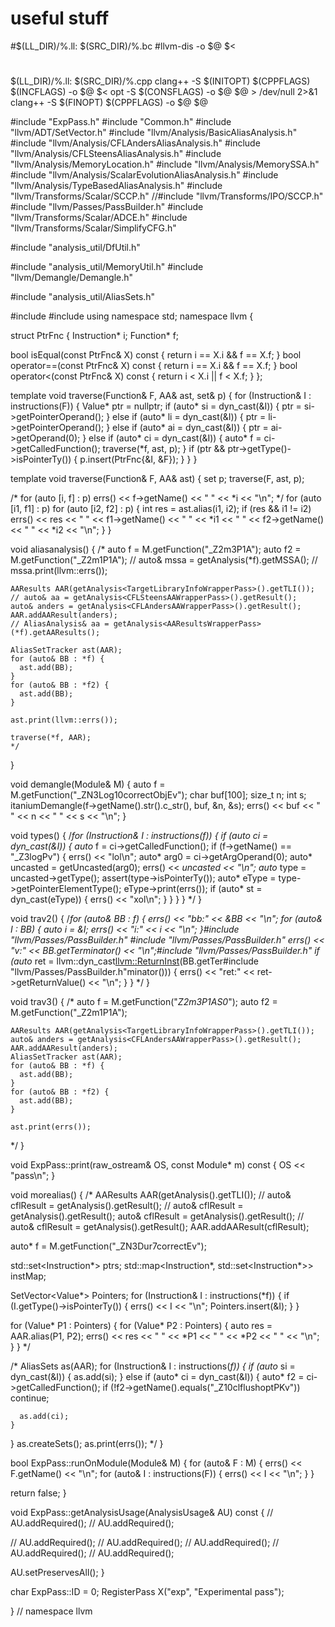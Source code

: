 # useful stuff

#$(LL_DIR)/%.ll: $(SRC_DIR)/%.bc
	#llvm-dis -o $@ $<

#
$(LL_DIR)/%.ll: $(SRC_DIR)/%.cpp
	clang++ -S $(INITOPT) $(CPPFLAGS) $(INCFLAGS) -o $@ $<
	opt -S $(CONSFLAGS) -o $@ $@ > /dev/null 2>&1
	clang++ -S $(FINOPT) $(CPPFLAGS) -o $@ $@




#include "ExpPass.h"
#include "Common.h"
#include "llvm/ADT/SetVector.h"
#include "llvm/Analysis/BasicAliasAnalysis.h"
#include "llvm/Analysis/CFLAndersAliasAnalysis.h"
#include "llvm/Analysis/CFLSteensAliasAnalysis.h"
#include "llvm/Analysis/MemoryLocation.h"
#include "llvm/Analysis/MemorySSA.h"
#include "llvm/Analysis/ScalarEvolutionAliasAnalysis.h"
#include "llvm/Analysis/TypeBasedAliasAnalysis.h"
#include "llvm/Transforms/Scalar/SCCP.h"
//#include "llvm/Transforms/IPO/SCCP.h"
#include "llvm/Passes/PassBuilder.h"
#include "llvm/Transforms/Scalar/ADCE.h"
#include "llvm/Transforms/Scalar/SimplifyCFG.h"

#include "analysis_util/DfUtil.h"

#include "analysis_util/MemoryUtil.h"
#include "llvm/Demangle/Demangle.h"

#include "analysis_util/AliasSets.h"

#include <cassert>
#include <set>
using namespace std;
namespace llvm {

struct PtrFnc {
  Instruction* i;
  Function* f;

  bool isEqual(const PtrFnc& X) const { return i == X.i && f == X.f; }
  bool operator==(const PtrFnc& X) const { return i == X.i && f == X.f; }
  bool operator<(const PtrFnc& X) const { return i < X.i || f < X.f; }
};

template <typename AA> void traverse(Function& F, AA& ast, set<PtrFnc>& p) {
  for (Instruction& I : instructions(F)) {
    Value* ptr = nullptr;
    if (auto* si = dyn_cast<StoreInst>(&I)) {
      ptr = si->getPointerOperand();
    } else if (auto* li = dyn_cast<LoadInst>(&I)) {
      ptr = li->getPointerOperand();
    } else if (auto* ai = dyn_cast<AllocaInst>(&I)) {
      ptr = ai->getOperand(0);
    } else if (auto* ci = dyn_cast<CallInst>(&I)) {
      auto* f = ci->getCalledFunction();
      traverse(*f, ast, p);
    }
    if (ptr && ptr->getType()->isPointerTy()) {
      p.insert(PtrFnc{&I, &F});
    }
  }
}

template <typename AA> void traverse(Function& F, AA& ast) {
  set<PtrFnc> p;
  traverse(F, ast, p);

  /*
  for (auto [i, f] : p)
    errs() << f->getName() << " " << *i << "\n";
*/
  for (auto [i1, f1] : p)
    for (auto [i2, f2] : p) {
      int res = ast.alias(i1, i2);
      if (res && i1 != i2)
        errs() << res << " " << f1->getName() << " " << *i1 << " "
               << f2->getName() << " " << *i2 << "\n";
    }
}

void aliasanalysis() {
  /*
  auto f = M.getFunction("_Z2m3P1A");
    auto f2 = M.getFunction("_Z2m1P1A");
    // auto& mssa = getAnalysis<MemorySSAWrapperPass>(*f).getMSSA();
    // mssa.print(llvm::errs());

    AAResults AAR(getAnalysis<TargetLibraryInfoWrapperPass>().getTLI());
    // auto& aa = getAnalysis<CFLSteensAAWrapperPass>().getResult();
    auto& anders = getAnalysis<CFLAndersAAWrapperPass>().getResult();
    AAR.addAAResult(anders);
    // AliasAnalysis& aa = getAnalysis<AAResultsWrapperPass>(*f).getAAResults();

    AliasSetTracker ast(AAR);
    for (auto& BB : *f) {
      ast.add(BB);
    }
    for (auto& BB : *f2) {
      ast.add(BB);
    }

    ast.print(llvm::errs());

    traverse(*f, AAR);
    */
}

void demangle(Module& M) {
  auto f = M.getFunction("_ZN3Log10correctObjEv");
  char buf[100];
  size_t n;
  int s;
  itaniumDemangle(f->getName().str().c_str(), buf, &n, &s);
  errs() << buf << " " << n << " " << s << "\n";
}

void types() {
  /*for (Instruction& I : instructions(*f)) {
      if (auto* ci = dyn_cast<CallInst>(&I)) {
        auto* f = ci->getCalledFunction();
        if (f->getName() == "_Z3logPv") {
          errs() << "lol\n";
          auto* arg0 = ci->getArgOperand(0);
          auto* uncasted = getUncasted(arg0);
          errs() << *uncasted << "\n";
          auto* type = uncasted->getType();
          assert(type->isPointerTy());
          auto* eType = type->getPointerElementType();
          eType->print(errs());
          if (auto* st = dyn_cast<StructType>(eType)) {
            errs() << "xol\n";
          }
        }
      }
    } */
}

void trav2() {
  /*for (auto& BB : *f) {
    errs() << "bb:" << &BB << "\n";
    for (auto& I : BB) {
      auto* i = &I;
      errs() << "i:" << i << "\n";
    }#include "llvm/Passes/PassBuilder.h"
#include "llvm/Passes/PassBuilder.h"
    errs() << "v:" << BB.getTerminator() << "\n";#include
"llvm/Passes/PassBuilder.h" if (auto* ret =
llvm::dyn_cast<llvm::ReturnInst>(BB.getTer#include
"llvm/Passes/PassBuilder.h"minator())) { errs() << "ret:" <<
ret->getReturnValue() << "\n";
    }
  } */
}

void trav3() {
  /*
  auto f = M.getFunction("_Z2m3P1AS0_");
    auto f2 = M.getFunction("_Z2m1P1A");

    AAResults AAR(getAnalysis<TargetLibraryInfoWrapperPass>().getTLI());
    auto& anders = getAnalysis<CFLAndersAAWrapperPass>().getResult();
    AAR.addAAResult(anders);
    AliasSetTracker ast(AAR);
    for (auto& BB : *f) {
      ast.add(BB);
    }
    for (auto& BB : *f2) {
      ast.add(BB);
    }

    ast.print(errs());
  */
}

void ExpPass::print(raw_ostream& OS, const Module* m) const { OS << "pass\n"; }

void morealias() {
  /*
  AAResults AAR(getAnalysis<TargetLibraryInfoWrapperPass>().getTLI());
  // auto& cflResult = getAnalysis<TypeBasedAAWrapperPass>().getResult();
  // auto& cflResult = getAnalysis<SCEVAAWrapperPass>().getResult();
  auto& cflResult = getAnalysis<CFLAndersAAWrapperPass>().getResult();
  // auto& cflResult = getAnalysis<CFLSteensAAWrapperPass>().getResult();
  AAR.addAAResult(cflResult);

  auto* f = M.getFunction("_ZN3Dur7correctEv");

  std::set<Instruction*> ptrs;
  std::map<Instruction*, std::set<Instruction*>> instMap;

  SetVector<Value*> Pointers;
  for (Instruction& I : instructions(*f)) {
    if (I.getType()->isPointerTy()) {
      errs() << I << "\n";
      Pointers.insert(&I);
    }
  }

  for (Value* P1 : Pointers) {
    for (Value* P2 : Pointers) {
      auto res = AAR.alias(P1, P2);
      errs() << res << " " << *P1 << " " << *P2 << " "
             << "\n";
    }
  }
 */

  /*
  AliasSets as(AAR);
  for (Instruction& I : instructions(*f)) {
    if (auto* si = dyn_cast<StoreInst>(&I)) {
      as.add(si);
    } else if (auto* ci = dyn_cast<CallInst>(&I)) {
      auto* f2 = ci->getCalledFunction();
      if (!f2->getName().equals("_Z10clflushoptPKv"))
        continue;

      as.add(ci);
    }
  }
  as.createSets();
  as.print(errs());
  */
}

bool ExpPass::runOnModule(Module& M) {
  for (auto& F : M) {
    errs() << F.getName() << "\n";
    for (auto& I : instructions(F)) {
      errs() << I << "\n";
    }
  }

  return false;
}

void ExpPass::getAnalysisUsage(AnalysisUsage& AU) const {
  // AU.addRequired<TargetLibraryInfoWrapperPass>();
  // AU.addRequired<CFLAndersAAWrapperPass>();

  // AU.addRequired<CFLSteensAAWrapperPass>();
  // AU.addRequired<TypeBasedAAWrapperPass>();
  // AU.addRequired<SCEVAAWrapperPass>();
  // AU.addRequired<AAResultsWrapperPass>();
  // AU.addRequired<MemorySSAWrapperPass>();

  AU.setPreservesAll();
}

char ExpPass::ID = 0;
RegisterPass<ExpPass> X("exp", "Experimental pass");

} // namespace llvm
